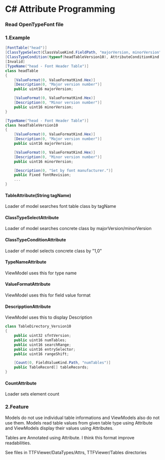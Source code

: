 # C# Attribute Programming

### Read OpenTypeFont file

### 1.Example
~~~cS
[FontTable("head")]
[ClassTypeSelect(ClassValueKind.FieldPath, "majorVersion, minorVersion", null)]
[ClassTypeCondition(typeof(headTableVersion10), AttributeConditionKind.Equal, ClassValueKind.Unsigned, "0x0001, 0x0000")]
[Invalid]
[TypeName("head - Font Header Table")]
class headTable
{
    [ValueFormat(0, ValueFormatKind.Hex)]
    [Description(0, "Major version number")]
    public uint16 majorVersion;

    [ValueFormat(0, ValueFormatKind.Hex)]
    [Description(0, "Minor version number")]
    public uint16 minorVersion;
}

[TypeName("head - Font Header Table")]
class headTableVersion10
{
    [ValueFormat(0, ValueFormatKind.Hex)]
    [Description(0, "Major version number")]
    public uint16 majorVersion;

    [ValueFormat(0, ValueFormatKind.Hex)]
    [Description(0, "Minor version number")]
    public uint16 minorVersion;

    [Description(0, "Set by font manufacturer.")]
    public Fixed fontRevision;
    ...
}
~~~
#### TableAttribute(String tagName)
Loader of model searches font table class by tagName

#### ClassTypeSelectAttribute
Loader of model searches concrete class by majorVersion/minorVersion

#### ClassTypeConditionAttribute
Loader of model selects concrete class by "1,0"

#### TypeNameAttribute
ViewModel uses this  for type name

#### ValueFormatAttribute
ViewModel uses this for field value format

#### DescripptionAttribute
ViewModel uses this to display Description
~~~cs
class TableDirectory_Version10
{
    public uint32 sfntVersion;  
    public uint16 numTables;
    public uint16 searchRange;
    public uint16 entrySelector;
    public uint16 rangeShift;

    [Count(0, FieldValueKind.Path, "numTables")]
    public TableRecord[] tableRecords;
}
~~~
#### CountAttribute
Loader sets element count

### 2.Feature
 Models do not use individual table informations and ViewModels also do not use them.  Models read table values from given table type using Attribute and ViewModels display their values using Attributes.

 Tables are Annotated using Attribute. I think this format improve readabilities.

See files in TTFViewer/DataTypes/Attrs, TTFViewer/Tables directories
